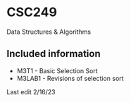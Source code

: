 # CSC249
Data Structures & Algorithms

## Included information
- M3T1 - Basic Selection Sort
- M3LAB1 - Revisions of selection sort

Last edit 2/16/23